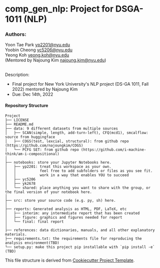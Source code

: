 # comp_gen_nlp: Project for DSGA-1011 (NLP)

### Authors:
Yoon Tae Park <yp2201@nyu.edu> <br>
Yoobin Cheong <yc5206@nyu.edu> <br>
Yeong Koh <yeong.koh@nyu.edu> <br>
(Mentored by Najoung Kim <najoung.kim@nyu.edu>) <br>
<br>


Description:
- Final project for New York University's NLP project (DS-GA 1011, Fall 2022) mentored by Najoung Kim
- Due: Dec 14th, 2022

<!-- Criteria [here](///) -->

#### Repository Structure
```
Project
├── LICENSE
├── README.md         
├── data: 9 different datasets from multiple sources 
│   ├── SCAN(simple, length, add-turn-left), CFQ(mcd1), smcalflow: source from huggingface
│   ├── COGS(test, lexcial, structural): from github repo (https://github.com/najoungkim/COGS)
│   └── PCFG SET: from github repo (https://github.com/i-machine-think/am-i-compositional)
│
├── notebooks: store your Jupyter Notebooks here.
│   ├── yp2201: treat this workspace as your own.
│   │           feel free to add subfolders or files as you see fit.
│   │           work in a way that enables YOU to succeed
│   ├── yc5206 
│   ├── yk2678 
│   └── shared: place anything you want to share with the group, or the final version of your notebook here.
│
├── src: store your source code (e.g. py, sh) here. 
│
├── reports: Generated analysis as HTML, PDF, LaTeX, etc
│   ├── interim: any intermediate report that has been created
│   ├── figure: graphics and figures needed for report
│   └── final: final report
│
├── references: data dictionaries, manuals, and all other explanatory materials.         
├── requirements.txt: the requirements file for reproducing the analysis environment(TBD)
└── setup.py: make this project pip installable with `pip install -e` (TBD)

```
This file structure is derived from [Cookiecutter Project Template](https://drivendata.github.io/cookiecutter-data-science/).
